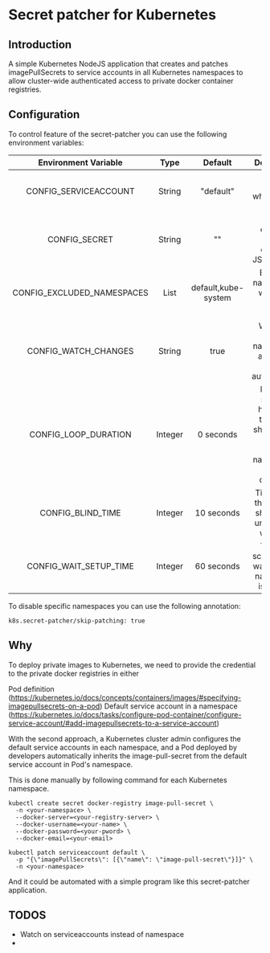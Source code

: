 # Secret patcher for Kubernetes

## Introduction

A simple Kubernetes NodeJS application that creates and patches imagePullSecrets to service accounts in all Kubernetes namespaces to allow cluster-wide authenticated access to private docker container registries.

## Configuration

To control feature of the secret-patcher you can use the following environment variables:

| Environment Variable        | Type    | Default               | Description                                                                                   | 
| :-------------------------: | :-----: | :-------------------: | :-------------------------------------------------------------------------------------------: |
| CONFIG_SERVICEACCOUNT       | String  | "default"             | Service account which will be patched                                                         |
| CONFIG_SECRET               | String  | ""                    | Base64 encoded docker config in JSON format                                                   |
| CONFIG_EXCLUDED_NAMESPACES  | List    | default,kube-system   | Excluded namespaces which will not be patched                                                 |
| CONFIG_WATCH_CHANGES        | String  | true                  | Watch for new namespaces and patch them automatically                                         |
| CONFIG_LOOP_DURATION        | Integer | 0 seconds             | Define in seconds how often the script should try to patch existing namespaces (0 = disabled) |
| CONFIG_BLIND_TIME           | Integer | 10 seconds            | Time which the watcher should wait until to start watching                                    |
| CONFIG_WAIT_SETUP_TIME      | Integer | 60 seconds            | Time the script should wait until the namespace is created                                    |

To disable specific namespaces you can use the following annotation:

```
k8s.secret-patcher/skip-patching: true
```

## Why

To deploy private images to Kubernetes, we need to provide the credential to the private docker registries in either

Pod definition (https://kubernetes.io/docs/concepts/containers/images/#specifying-imagepullsecrets-on-a-pod)
Default service account in a namespace (https://kubernetes.io/docs/tasks/configure-pod-container/configure-service-account/#add-imagepullsecrets-to-a-service-account)

With the second approach, a Kubernetes cluster admin configures the default service accounts in each namespace, and a Pod deployed by developers automatically inherits the image-pull-secret from the default service account in Pod's namespace.

This is done manually by following command for each Kubernetes namespace.

```
kubectl create secret docker-registry image-pull-secret \
  -n <your-namespace> \
  --docker-server=<your-registry-server> \
  --docker-username=<your-name> \
  --docker-password=<your-pword> \
  --docker-email=<your-email>

kubectl patch serviceaccount default \
  -p "{\"imagePullSecrets\": [{\"name\": \"image-pull-secret\"}]}" \
  -n <your-namespace>
```

And it could be automated with a simple program like this secret-patcher application.

## TODOS

- Watch on serviceaccounts instead of namespace
- 